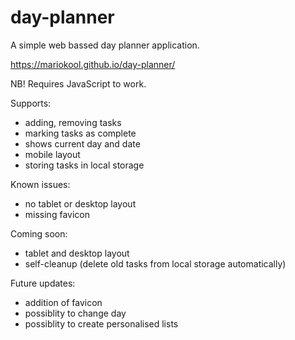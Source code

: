 # day-planner

A simple web bassed day planner application. 

https://mariokool.github.io/day-planner/ 

NB! Requires JavaScript to work.

Supports:
 - adding, removing tasks
 - marking tasks as complete
 - shows current day and date
 - mobile layout
 - storing tasks in local storage
 
 Known issues:
  - no tablet or desktop layout
  - missing favicon
  
 Coming soon:
  - tablet and desktop layout
  - self-cleanup (delete old tasks from local storage automatically)
   
  Future updates:
   - addition of favicon
   - possiblity to change day
   - possiblity to create personalised lists
    
   
